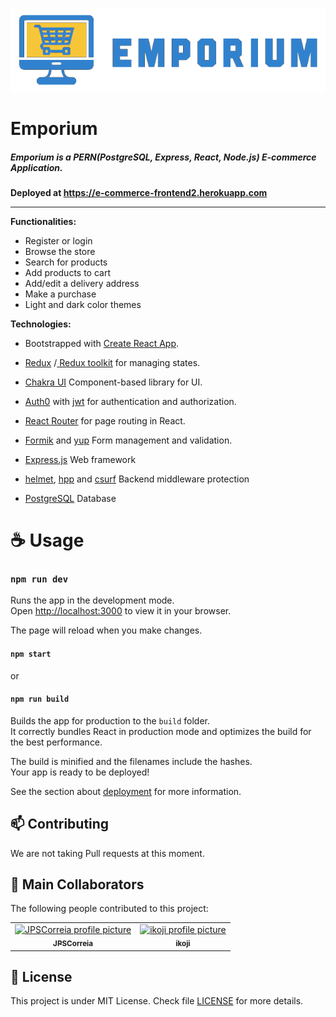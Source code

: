 
![image](https://github.com/JPSCorreia/e-commerce-frontend/blob/main/public/images/emporium-light.png?raw=true)


# Emporium

##### Emporium is a **PERN(PostgreSQL, Express, React, Node.js)** E-commerce Application.

**Deployed at https://e-commerce-frontend2.herokuapp.com**

---
**Functionalities:**

- Register or login
- Browse the store
- Search for products
- Add products to cart
- Add/edit a delivery address 
- Make a purchase
- Light and dark color themes


**Technologies:**

- Bootstrapped with [Create React App](https://github.com/facebook/create-react-app).
- [Redux](https://redux.js.org/) /[ Redux toolkit](https://redux-toolkit.js.org/) for managing states.
- [Chakra UI](https://chakra-ui.com/) Component-based library for UI.
- [Auth0](https://auth0.com/) with [jwt](https://jwt.io/) for authentication and authorization.
- [React Router](https://reactrouter.com/) for page routing in React.
- [Formik](https://formik.org/) and [yup](https://www.npmjs.com/package/yup) Form management and validation.

- [Express.js](https://expressjs.com/) Web framework
- [helmet](https://www.npmjs.com/package/helmet), [hpp](https://www.npmjs.com/package/hpp) and [csurf](https://www.npmjs.com/package/csurf) Backend middleware protection
- [PostgreSQL](https://www.postgresql.org/) Database


# ☕ Usage


### `npm run dev`

Runs the app in the development mode.\
Open [http://localhost:3000](http://localhost:3000) to view it in your browser.

The page will reload when you make changes.


#### `npm start`
or
#### `npm run build`

Builds the app for production to the `build` folder.\
It correctly bundles React in production mode and optimizes the build for the best performance.

The build is minified and the filenames include the hashes.\
Your app is ready to be deployed!

See the section about [deployment](https://facebook.github.io/create-react-app/docs/deployment) for more information.



## 📫 Contributing
We are not taking Pull requests at this moment.

## 🤝 Main Collaborators
The following people contributed to this project:

<table>
  <tr>
    <td align="center">
      <a href="https://github.com/JPSCorreia">
        <img src="https://avatars3.githubusercontent.com/u/80404631" width="100px;" alt="JPSCorreia profile picture"/><br>
        <sub>
          <b>JPSCorreia</b>
        </sub>
      </a>
    </td>
    <td align="center">
      <a href="https://github.com/ikoji">
        <img src="https://avatars.githubusercontent.com/u/9896751" width="100px;" alt="ikoji profile picture"/><br>
        <sub>
          <b>ikoji</b>
        </sub>
      </a>
    </td>
  </tr>
</table>

## 📝 License

This project is under MIT License. Check file [LICENSE](LICENSE) for more details.
